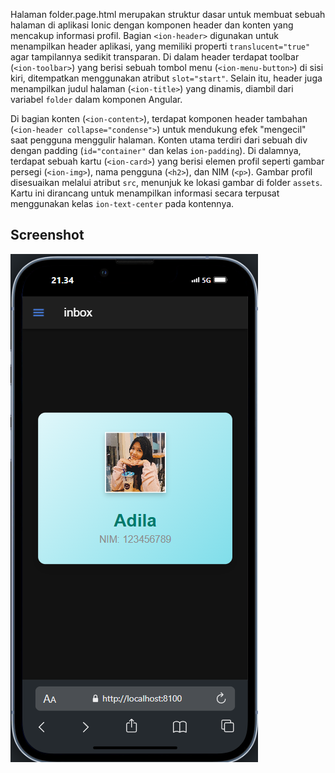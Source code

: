 Halaman folder.page.html merupakan struktur dasar untuk membuat sebuah halaman di aplikasi Ionic dengan komponen header dan konten yang mencakup informasi profil. Bagian `<ion-header>` digunakan untuk menampilkan header aplikasi, yang memiliki properti `translucent="true"` agar tampilannya sedikit transparan. Di dalam header terdapat toolbar (`<ion-toolbar>`) yang berisi sebuah tombol menu (`<ion-menu-button>`) di sisi kiri, ditempatkan menggunakan atribut `slot="start"`. Selain itu, header juga menampilkan judul halaman (`<ion-title>`) yang dinamis, diambil dari variabel `folder` dalam komponen Angular.

Di bagian konten (`<ion-content>`), terdapat komponen header tambahan (`<ion-header collapse="condense">`) untuk mendukung efek "mengecil" saat pengguna menggulir halaman. Konten utama terdiri dari sebuah div dengan padding (`id="container"` dan kelas `ion-padding`). Di dalamnya, terdapat sebuah kartu (`<ion-card>`) yang berisi elemen profil seperti gambar persegi (`<ion-img>`), nama pengguna (`<h2>`), dan NIM (`<p>`). Gambar profil disesuaikan melalui atribut `src`, menunjuk ke lokasi gambar di folder `assets`. Kartu ini dirancang untuk menampilkan informasi secara terpusat menggunakan kelas `ion-text-center` pada kontennya.


## Screenshot
![Komponen Baru](komponenbaru.png)
